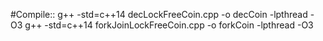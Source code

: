 #Compile::
	g++ -std=c++14 decLockFreeCoin.cpp -o decCoin -lpthread -O3
	g++ -std=c++14 forkJoinLockFreeCoin.cpp -o forkCoin -lpthread -O3